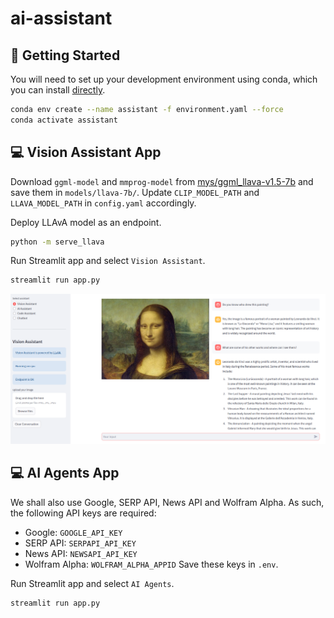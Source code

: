 # ai-assistant

## 🔧 Getting Started

You will need to set up your development environment using conda, which you can install [directly](https://docs.conda.io/projects/conda/en/latest/user-guide/install/index.html).

```bash
conda env create --name assistant -f environment.yaml --force
conda activate assistant
```


## 💻 Vision Assistant App

Download `ggml-model` and `mmprog-model` from [mys/ggml_llava-v1.5-7b](https://huggingface.co/mys/ggml_llava-v1.5-7b) and save them in `models/llava-7b/`. Update `CLIP_MODEL_PATH` and `LLAVA_MODEL_PATH` in `config.yaml` accordingly.

Deploy LLAvA model as an endpoint.
```bash
python -m serve_llava
```

Run Streamlit app and select `Vision Assistant`.
```bash
streamlit run app.py
```

![screenshot](./assets/screenshot.png)


## 💻 AI Agents App

We shall also use Google, SERP API, News API and Wolfram Alpha. As such, the following API keys are required:
- Google: `GOOGLE_API_KEY`
- SERP API: `SERPAPI_API_KEY`
- News API: `NEWSAPI_API_KEY`
- Wolfram Alpha: `WOLFRAM_ALPHA_APPID`
Save these keys in `.env`.

Run Streamlit app and select `AI Agents`.
```bash
streamlit run app.py
```
